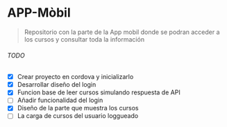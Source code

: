 # APP-Mòbil

> Repositorio con la parte de la App mobil donde se podran acceder a los cursos y consultar toda la información

###### TODO

- [x] Crear proyecto en cordova y inicializarlo 
- [x] Desarrollar diseño del login
- [x] Funcion base de leer cursos simulando respuesta de API
- [ ] Añadir funcionalidad del login
- [x] Diseño de la parte que muestra los cursos
- [ ] La carga de cursos del usuario loggueado